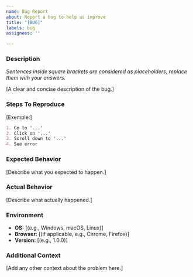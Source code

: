 ```yaml
---
name: Bug Report
about: Report a bug to help us improve
title: "[BUG]"
labels: bug
assignees: ''

---
```


### Description

*Sentences inside square brackets are considered as placeholders, replace them with your answers.*

[A clear and concise description of the bug.]

### Steps To Reproduce

[Exemple:]

```md
1. Go to '...'
2. Click on '...'
3. Scroll down to '...'
4. See error
```

### Expected Behavior

[Describe what you expected to happen.]

### Actual Behavior

[Describe what actually happened.]

### Environment

- **OS:** [(e.g., Windows, macOS, Linux)]
- **Browser:** [(if applicable, e.g., Chrome, Firefox)]
- **Version:** [(e.g., 1.0.0)]

### Additional Context

[Add any other context about the problem here.]
